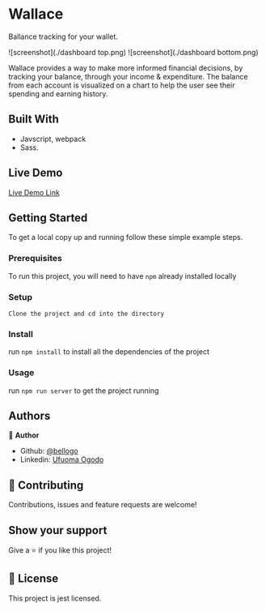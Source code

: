 # Wallace
Ballance tracking for your wallet.

![screenshot](./dashboard top.png)
![screenshot](./dashboard bottom.png)

Wallace provides a way to make more informed financial decisions, by tracking your balance, through your income & expenditure. The balance from each account is visualized on a chart to help the user see their spending and earning history.

## Built With

- Javscript, webpack 
- Sass.

## Live Demo

[Live Demo Link](https://wallacev2.netlify.app/)


## Getting Started

To get a local copy up and running follow these simple example steps.

### Prerequisites

To run this project, you will need to have `npm` already installed locally

### Setup
`Clone the project and cd into the directory`

### Install
run `npm install` to install all the dependencies of the project

### Usage
run  `npm run server` to get the project running


## Authors

👤 **Author**

- Github: [@bellogo](https://github.com/bellogo)
- Linkedin: [Ufuoma Ogodo](https://ng.linkedin.com/in/ufuoma-ogodo)

## 🤝 Contributing

Contributions, issues and feature requests are welcome!


## Show your support

Give a ⭐️ if you like this project!

## 📝 License

This project is jest licensed.
